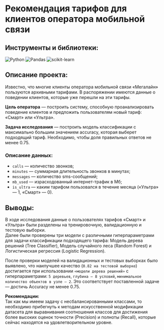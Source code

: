 # Рекомендация тарифов для клиентов оператора мобильной связи

## Инструменты и библиотеки:
![Python](https://img.shields.io/badge/-Python-white?style=flat&logo=python)
![Pandas](https://img.shields.io/badge/-Pandas-white?style=flat&logo=pandas&logoColor=130754)
![scikit-learn](https://img.shields.io/badge/-scikit-white?style=flat&logo=scikit-learn)
## Описание проекта:
Известно, что многие клиенты оператора мобильной связи «Мегалайн» пользуются архивными тарифами. В распоряжении имеются данные о поведении клиентов, которые уже перешли на эти тарифы.

**Цель оператора** — построить систему, способную проанализировать поведение клиентов и предложить пользователям новый тариф: «Смарт» или «Ультра».

**Задача исследования** — построить модель классификации с максимально большим значением accuracy, которая выберет подходящий тариф. Необходимо, чтобы доля правильных ответов не менее 0.75.

### Описание данных:
*	`сalls` — количество звонков;
*	`minutes` — суммарная длительность звонков в минутах;
*	`messages` — количество sms-сообщений;
*	`mb_used` — израсходованный интернет-трафик в Мб;
*	`is_ultra` — каким тарифом пользовался в течение месяца («Ультра» — 1, «Смарт» — 0).

## Выводы:
В ходе исследования данные о пользователях тарифов «Смарт» и «Ультра» были разделены на тренировочную, валидационную и тестовую выборки.     
Далее были проверены три модели с различными гиперпараметрами для задачи классификации подходящего тарифа: Модель дерева решений (Tree Classifier), Модель случайного леса (Random Forest) и Логистическая регрессия (Logistic Regression).

После проверки моделей на валидационных и тестовых выборках было выявлено, что наилучшее качество (`0.82 на тестовой выборке`) достигается при использовании `«модели дерева решений»` с гиперпараметрами: `5 деревьев`, `глубина — 8 условий`, `минимальное количество объектов в узле — 2`. Это соответствует поставленной задаче — достичь Accuracy не менее 0.75.

**Рекомендации:**    
Так как мы имеем задачу с несбалансированными классами, то необходимо прибегнуть к методам искусственной модификации датасета для выравнивания соотношения классов для достижения более высоких оценок точности (Precision) и полноты (Recall), которые сейчас находятся на удовлетворительном уровне.